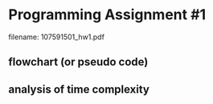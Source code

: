 # Programming Assignment #1
filename: 107591501_hw1.pdf

## flowchart (or pseudo code)

## analysis of time complexity